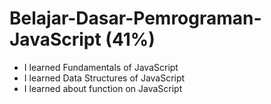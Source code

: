 # Belajar-Dasar-Pemrograman-JavaScript (41%)

* I learned Fundamentals of JavaScript
* I learned Data Structures of JavaScript
* I learned about function on JavaScript
